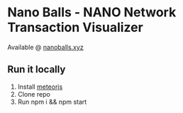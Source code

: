 # Nano Balls - NANO Network Transaction Visualizer

Available @ [nanoballs.xyz](https://nanoballs.xyz)

## Run it locally

1.  Install [meteorjs](https://www.meteor.com/)
2.  Clone repo
3.  Run npm i && npm start
